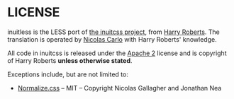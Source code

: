 # LICENSE

inuitless is the LESS port of [the inuitcss project](http://inuitcss.com), from [Harry Roberts](https://twitter.com/csswizardry). The translation is operated by [Nicolas Carlo](https://twitter.com/nicoespeon) with Harry Roberts' knowledge.

All code in inuitcss is released under the [Apache
2](http://www.apache.org/licenses/LICENSE-2.0.html) license and is copyright of
Harry Roberts **unless otherwise stated**.

Exceptions include, but are not limited to:

* [Normalize.css](http://necolas.github.io/normalize.css/) – MIT – Copyright
  Nicolas Gallagher and Jonathan Nea
